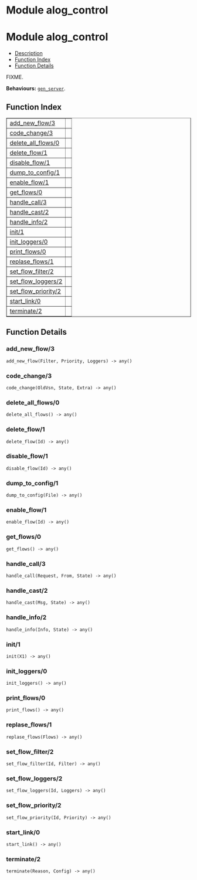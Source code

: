 Module alog_control
===================


<h1>Module alog_control</h1>

* [Description](#description)
* [Function Index](#index)
* [Function Details](#functions)



FIXME.



__Behaviours:__ [`gen_server`](gen_server.md).

<h2><a name="index">Function Index</a></h2>



<table width="100%" border="1" cellspacing="0" cellpadding="2" summary="function index"><tr><td valign="top"><a href="#add_new_flow-3">add_new_flow/3</a></td><td></td></tr><tr><td valign="top"><a href="#code_change-3">code_change/3</a></td><td></td></tr><tr><td valign="top"><a href="#delete_all_flows-0">delete_all_flows/0</a></td><td></td></tr><tr><td valign="top"><a href="#delete_flow-1">delete_flow/1</a></td><td></td></tr><tr><td valign="top"><a href="#disable_flow-1">disable_flow/1</a></td><td></td></tr><tr><td valign="top"><a href="#dump_to_config-1">dump_to_config/1</a></td><td></td></tr><tr><td valign="top"><a href="#enable_flow-1">enable_flow/1</a></td><td></td></tr><tr><td valign="top"><a href="#get_flows-0">get_flows/0</a></td><td></td></tr><tr><td valign="top"><a href="#handle_call-3">handle_call/3</a></td><td></td></tr><tr><td valign="top"><a href="#handle_cast-2">handle_cast/2</a></td><td></td></tr><tr><td valign="top"><a href="#handle_info-2">handle_info/2</a></td><td></td></tr><tr><td valign="top"><a href="#init-1">init/1</a></td><td></td></tr><tr><td valign="top"><a href="#init_loggers-0">init_loggers/0</a></td><td></td></tr><tr><td valign="top"><a href="#print_flows-0">print_flows/0</a></td><td></td></tr><tr><td valign="top"><a href="#replase_flows-1">replase_flows/1</a></td><td></td></tr><tr><td valign="top"><a href="#set_flow_filter-2">set_flow_filter/2</a></td><td></td></tr><tr><td valign="top"><a href="#set_flow_loggers-2">set_flow_loggers/2</a></td><td></td></tr><tr><td valign="top"><a href="#set_flow_priority-2">set_flow_priority/2</a></td><td></td></tr><tr><td valign="top"><a href="#start_link-0">start_link/0</a></td><td></td></tr><tr><td valign="top"><a href="#terminate-2">terminate/2</a></td><td></td></tr></table>




<h2><a name="functions">Function Details</a></h2>


<a name="add_new_flow-3"></a>

<h3>add_new_flow/3</h3>





`add_new_flow(Filter, Priority, Loggers) -> any()`

<a name="code_change-3"></a>

<h3>code_change/3</h3>





`code_change(OldVsn, State, Extra) -> any()`

<a name="delete_all_flows-0"></a>

<h3>delete_all_flows/0</h3>





`delete_all_flows() -> any()`

<a name="delete_flow-1"></a>

<h3>delete_flow/1</h3>





`delete_flow(Id) -> any()`

<a name="disable_flow-1"></a>

<h3>disable_flow/1</h3>





`disable_flow(Id) -> any()`

<a name="dump_to_config-1"></a>

<h3>dump_to_config/1</h3>





`dump_to_config(File) -> any()`

<a name="enable_flow-1"></a>

<h3>enable_flow/1</h3>





`enable_flow(Id) -> any()`

<a name="get_flows-0"></a>

<h3>get_flows/0</h3>





`get_flows() -> any()`

<a name="handle_call-3"></a>

<h3>handle_call/3</h3>





`handle_call(Request, From, State) -> any()`

<a name="handle_cast-2"></a>

<h3>handle_cast/2</h3>





`handle_cast(Msg, State) -> any()`

<a name="handle_info-2"></a>

<h3>handle_info/2</h3>





`handle_info(Info, State) -> any()`

<a name="init-1"></a>

<h3>init/1</h3>





`init(X1) -> any()`

<a name="init_loggers-0"></a>

<h3>init_loggers/0</h3>





`init_loggers() -> any()`

<a name="print_flows-0"></a>

<h3>print_flows/0</h3>





`print_flows() -> any()`

<a name="replase_flows-1"></a>

<h3>replase_flows/1</h3>





`replase_flows(Flows) -> any()`

<a name="set_flow_filter-2"></a>

<h3>set_flow_filter/2</h3>





`set_flow_filter(Id, Filter) -> any()`

<a name="set_flow_loggers-2"></a>

<h3>set_flow_loggers/2</h3>





`set_flow_loggers(Id, Loggers) -> any()`

<a name="set_flow_priority-2"></a>

<h3>set_flow_priority/2</h3>





`set_flow_priority(Id, Priority) -> any()`

<a name="start_link-0"></a>

<h3>start_link/0</h3>





`start_link() -> any()`

<a name="terminate-2"></a>

<h3>terminate/2</h3>





`terminate(Reason, Config) -> any()`

